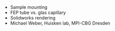 ---
---
  - Sample mounting
  - FEP tube vs. glas capillary
  - Solidworks rendering
  - Michael Weber, Huisken lab, MPI-CBG Dresden
